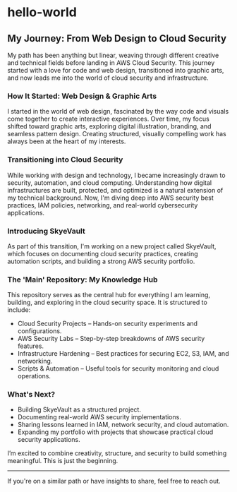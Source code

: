 # hello-world

## My Journey: From Web Design to Cloud Security
My path has been anything but linear, weaving through different creative and technical fields before landing in AWS Cloud Security. This journey started with a love for code and web design, transitioned into graphic arts, and now leads me into the world of cloud security and infrastructure.

### How It Started: Web Design & Graphic Arts
I started in the world of web design, fascinated by the way code and visuals come together to create interactive experiences. Over time, my focus shifted toward graphic arts, exploring digital illustration, branding, and seamless pattern design. Creating structured, visually compelling work has always been at the heart of my interests.

### Transitioning into Cloud Security
While working with design and technology, I became increasingly drawn to security, automation, and cloud computing. Understanding how digital infrastructures are built, protected, and optimized is a natural extension of my technical background. Now, I'm diving deep into AWS security best practices, IAM policies, networking, and real-world cybersecurity applications.

### Introducing SkyeVault
As part of this transition, I'm working on a new project called SkyeVault, which focuses on documenting cloud security practices, creating automation scripts, and building a strong AWS security portfolio. 

### The 'Main' Repository: My Knowledge Hub
This repository serves as the central hub for everything I am learning, building, and exploring in the cloud security space. It is structured to include:
- Cloud Security Projects – Hands-on security experiments and configurations.
- AWS Security Labs – Step-by-step breakdowns of AWS security features.
- Infrastructure Hardening – Best practices for securing EC2, S3, IAM, and networking.
- Scripts & Automation – Useful tools for security monitoring and cloud operations.

### What's Next?
- Building SkyeVault as a structured project.
- Documenting real-world AWS security implementations.
- Sharing lessons learned in IAM, network security, and cloud automation.
- Expanding my portfolio with projects that showcase practical cloud security applications.

I’m excited to combine creativity, structure, and security to build something meaningful. This is just the beginning.

---

If you're on a similar path or have insights to share, feel free to reach out.
